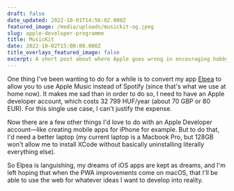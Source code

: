 ```yaml
---
draft: false
date_updated: 2022-10-01T14:56:02.000Z
featured_image: /media/uploads/musickit-og.jpeg
slug: apple-developer-programme
title: MusicKit
date: 2022-10-02T15:00:00.000Z
title_overlays_featured_image: false
excerpt: A short post about where Apple goes wrong in encouraging hobbyists to build for their ecosystem. Or maybe that's what they want?
---
```


One thing I've been wanting to do for a while is to convert my app [Elpea](https://elpea.vercel.app) to allow you to use Apple Music instead of Spotify (since that's what we use at home now). It makes me sad than in order to do so, I need to have an Apple developer account, which costs 32 799 HUF/year (about 70 GBP or 80 EUR). For this single use case, I can't justify the expense.

Now there are a few other things I'd love to do with an Apple Developer account—like creating mobile apps for iPhone for example. But to do that, I'd need a better laptop (my current laptop is a Macbook Pro, but 128GB won't allow me to install XCode without basically uninstalling literally everything else).

So Elpea is languishing, my dreams of iOS apps are kept as dreams, and I'm left hoping that when the PWA improvements come on macOS, that I'll be able to use the web for whatever ideas I want to develop into reality.

